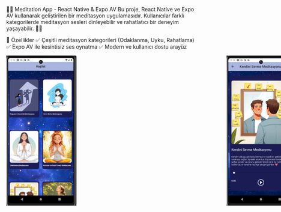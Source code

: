 
🧘‍♀️ Meditation App - React Native & Expo AV
Bu proje, React Native ve Expo AV kullanarak geliştirilen bir meditasyon uygulamasıdır. Kullanıcılar farklı kategorilerde meditasyon sesleri dinleyebilir ve rahatlatıcı bir deneyim yaşayabilir. 🌿✨

🚀 Özellikler
✅ Çeşitli meditasyon kategorileri (Odaklanma, Uyku, Rahatlama)
✅ Expo AV ile kesintisiz ses oynatma
✅ Modern ve kullanıcı dostu arayüz




<div style="display: flex; align-items: center;">
  <img src="assets/images/photo1.png" width="200" height="400" style="margin-right:400px;" />
  <img src="assets/images/photo2.png" width="200" height="400" />
</div>

